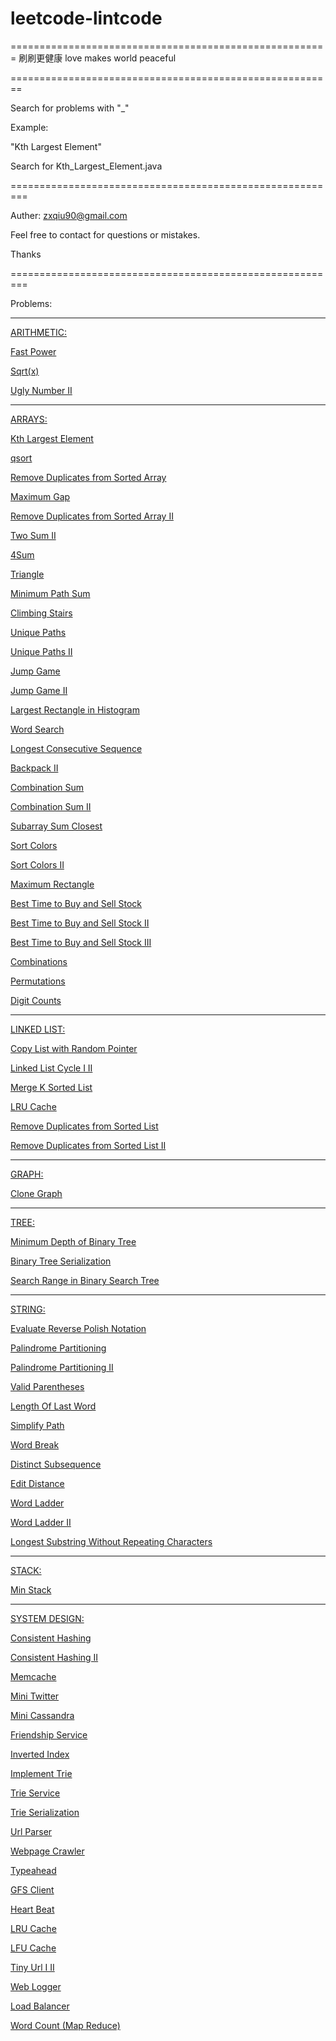 # leetcode-lintcode
=======================================================
刷刷更健康
love makes world peaceful

========================================================

Search for problems with "_"

Example:

"Kth Largest Element"

Search for Kth_Largest_Element.java



=========================================================

Auther: zxqiu90@gmail.com

Feel free to contact for questions or mistakes.

Thanks


=========================================================


Problems:

---------------------------------------------------------

<a href="https://github.com/zxqiu/leetcode-lintcode/blob/master/arithmetic/">ARITHMETIC:</a></br>

<a href="https://github.com/zxqiu/leetcode-lintcode/blob/master/arithmetic/Fast_Power.java">Fast Power</a></br>

<a href="https://github.com/zxqiu/leetcode-lintcode/blob/master/arithmetic/Sqrt(x).java">Sqrt(x)</a></br>

<a href="https://github.com/zxqiu/leetcode-lintcode/blob/master/arithmetic/Ugly_Number_II.java">Ugly Number II</a></br>


---------------------------------------------------------

<a href="https://github.com/zxqiu/leetcode-lintcode/blob/master/arrays/">ARRAYS:</a></br>

<a href="https://github.com/zxqiu/leetcode-lintcode/blob/master/arrays/Kth_Largest_Element.java">Kth Largest Element</a></br>

<a href="https://github.com/zxqiu/leetcode-lintcode/blob/master/arrays/qsort.java">qsort</a></br>

<a href="https://github.com/zxqiu/leetcode-lintcode/blob/master/arrays/Remove_Duplicates_from_Sorted_Array.java">Remove Duplicates from Sorted Array</a></br>

<a href="https://github.com/zxqiu/leetcode-lintcode/blob/master/arrays/Maximum_Gap.java">Maximum Gap</a></br>

<a href="https://github.com/zxqiu/leetcode-lintcode/blob/master/arrays/Remove_Duplicates_from_Sorted_Array_II.java">Remove Duplicates from Sorted Array II</a></br>

<a href="https://github.com/zxqiu/leetcode-lintcode/blob/master/arrays/Two_Sum_II.java">Two Sum II</a></br>

<a href="https://github.com/zxqiu/leetcode-lintcode/blob/master/arrays/4Sum.java">4Sum</a></br>

<a href="https://github.com/zxqiu/leetcode-lintcode/blob/master/arrays/Triangle.java">Triangle</a></br>

<a href="https://github.com/zxqiu/leetcode-lintcode/blob/master/arrays/Minimum_Path_Sum.java">Minimum Path Sum</a></br>

<a href="https://github.com/zxqiu/leetcode-lintcode/blob/master/arrays/Climbing_Stairs.java">Climbing Stairs</a></br>

<a href="https://github.com/zxqiu/leetcode-lintcode/blob/master/arrays/Unique_Paths.java">Unique Paths</a></br>

<a href="https://github.com/zxqiu/leetcode-lintcode/blob/master/arrays/Unique_Paths_II.java">Unique Paths II</a></br>

<a href="https://github.com/zxqiu/leetcode-lintcode/blob/master/arrays/Jump_Game.java">Jump Game</a></br>

<a href="https://github.com/zxqiu/leetcode-lintcode/blob/master/arrays/Jump_Game_II.java">Jump Game II</a></br>

<a href="https://github.com/zxqiu/leetcode-lintcode/blob/master/arrays/Largest_Rectangle_in_Histogram.java">Largest Rectangle in Histogram</a></br>

<a href="https://github.com/zxqiu/leetcode-lintcode/blob/master/arrays/Word_Search.java">Word Search</a></br>

<a href="https://github.com/zxqiu/leetcode-lintcode/blob/master/arrays/Longest_Consecutive_Sequence.java">Longest Consecutive Sequence</a></br>

<a href="https://github.com/zxqiu/leetcode-lintcode/blob/master/arrays/Backpack_II.java">Backpack II</a></br>

<a href="https://github.com/zxqiu/leetcode-lintcode/blob/master/arrays/Combination_Sum.java">Combination Sum</a></br>

<a href="https://github.com/zxqiu/leetcode-lintcode/blob/master/arrays/Combination_Sum_II.java">Combination Sum II</a></br>

<a href="https://github.com/zxqiu/leetcode-lintcode/blob/master/arrays/Subarray_Sum_Closest.java">Subarray Sum Closest</a></br>

<a href="https://github.com/zxqiu/leetcode-lintcode/blob/master/arrays/Sort_Colors.java">Sort Colors</a></br>

<a href="https://github.com/zxqiu/leetcode-lintcode/blob/master/arrays/Sort_Colors_II.java">Sort Colors II</a></br>

<a href="https://github.com/zxqiu/leetcode-lintcode/blob/master/arrays/Maximum_Rectangle.java">Maximum Rectangle</a></br>

<a href="https://github.com/zxqiu/leetcode-lintcode/blob/master/arrays/Best_Time_to_Buy_and_Sell_Stock.java">Best Time to Buy and Sell Stock</a></br>

<a href="https://github.com/zxqiu/leetcode-lintcode/blob/master/arrays/Best_Time_to_Buy_and_Sell_Stock_II.java">Best Time to Buy and Sell Stock II</a></br>

<a href="https://github.com/zxqiu/leetcode-lintcode/blob/master/arrays/Best_Time_to_Buy_and_Sell_Stock_III.java">Best Time to Buy and Sell Stock III</a></br>

<a href="https://github.com/zxqiu/leetcode-lintcode/blob/master/arrays/Combinations.java">Combinations</a></br>

<a href="https://github.com/zxqiu/leetcode-lintcode/blob/master/arrays/Permutations.java">Permutations</a></br>

<a href="https://github.com/zxqiu/leetcode-lintcode/blob/master/arrays/Digit_Counts.java">Digit Counts</a></br>

---------------------------------------------------------

<a href="https://github.com/zxqiu/leetcode-lintcode/blob/master/linked%20list/">LINKED LIST:</a></br>

<a href="https://github.com/zxqiu/leetcode-lintcode/blob/master/linked%20list/Copy_List_with_Random_Pointer.java">Copy List with Random Pointer</a></br>

<a href="https://github.com/zxqiu/leetcode-lintcode/blob/master/linked%20list/Linked_List_Cycle_I_II.java">Linked List Cycle I II</a></br>

<a href="https://github.com/zxqiu/leetcode-lintcode/blob/master/linked%20list/Merge_K_Sorted_List.java">Merge K Sorted List</a></br>

<a href="https://github.com/zxqiu/leetcode-lintcode/blob/master/linked%20list/LRU_Cache.java">LRU Cache</a></br>

<a href="https://github.com/zxqiu/leetcode-lintcode/blob/master/linked%20list/Remove_Duplicates_from_Sorted_List.java">Remove Duplicates from Sorted List</a></br>

<a href="https://github.com/zxqiu/leetcode-lintcode/blob/master/linked%20list/Remove_Duplicates_from_Sorted_List_II.java">Remove Duplicates from Sorted List II</a></br>

---------------------------------------------------------

<a href="https://github.com/zxqiu/leetcode-lintcode/blob/master/graph/">GRAPH:</a></br>

<a href="https://github.com/zxqiu/leetcode-lintcode/blob/master/graph/Clone_Graph.java">Clone Graph</a></br>

---------------------------------------------------------

<a href="https://github.com/zxqiu/leetcode-lintcode/blob/master/tree/">TREE:</a></br>

<a href="https://github.com/zxqiu/leetcode-lintcode/blob/master/tree/Minimum_Depth_of_Binary_Tree.java">Minimum Depth of Binary Tree</a></br>

<a href="https://github.com/zxqiu/leetcode-lintcode/blob/master/tree/Binary_Tree_Serialization.java">Binary Tree Serialization</a></br>

<a href="https://github.com/zxqiu/leetcode-lintcode/blob/master/tree/Search_Range_in_Binary_Search_Tree.java">Search Range in Binary Search Tree</a></br>

---------------------------------------------------------

<a href="https://github.com/zxqiu/leetcode-lintcode/blob/master/string/">STRING:</a></br>

<a href="https://github.com/zxqiu/leetcode-lintcode/blob/master/string/Evaluate_Reverse_Polish_Notation.java">Evaluate Reverse Polish Notation</a></br>

<a href="https://github.com/zxqiu/leetcode-lintcode/blob/master/string/Palindrome_Partitioning.java">Palindrome Partitioning</a></br>

<a href="https://github.com/zxqiu/leetcode-lintcode/blob/master/string/Palindrome_Partitioning_II.java">Palindrome Partitioning II</a></br>

<a href="https://github.com/zxqiu/leetcode-lintcode/blob/master/string/Valid_Parentheses.java">Valid Parentheses</a></br>

<a href="https://github.com/zxqiu/leetcode-lintcode/blob/master/string/Length_Of_Last_Word.java">Length Of Last Word</a></br>

<a href="https://github.com/zxqiu/leetcode-lintcode/blob/master/string/Simplify_Path.java">Simplify Path</a></br>

<a href="https://github.com/zxqiu/leetcode-lintcode/blob/master/string/Word_Break.java">Word Break</a></br>

<a href="https://github.com/zxqiu/leetcode-lintcode/blob/master/string/Distinct_Subsequence.java">Distinct Subsequence</a></br>

<a href="https://github.com/zxqiu/leetcode-lintcode/blob/master/string/Edit_Distance.java">Edit Distance</a></br>

<a href="https://github.com/zxqiu/leetcode-lintcode/blob/master/string/Word_Ladder.java">Word Ladder</a></br>

<a href="https://github.com/zxqiu/leetcode-lintcode/blob/master/string/Word_Ladder_II.java">Word Ladder II</a></br>

<a href="https://github.com/zxqiu/leetcode-lintcode/blob/master/string/Longest_Substring_Without_Repeating_Characters.java">Longest Substring Without Repeating Characters</a></br>

---------------------------------------------------------

<a href="https://github.com/zxqiu/leetcode-lintcode/blob/master/stack/">STACK:</a></br>

<a href="https://github.com/zxqiu/leetcode-lintcode/blob/master/stack/Min_Stack.java">Min Stack</a></br>

---------------------------------------------------------

<a href="https://github.com/zxqiu/leetcode-lintcode/blob/master/system%20design/">SYSTEM DESIGN:</a></br>

<a href="https://github.com/zxqiu/leetcode-lintcode/blob/master/system%20design/Consistent_Hashing.java">Consistent Hashing</a></br>

<a href="https://github.com/zxqiu/leetcode-lintcode/blob/master/system%20design/Consistent_Hashing_II.java">Consistent Hashing II</a></br>

<a href="https://github.com/zxqiu/leetcode-lintcode/blob/master/system%20design/Memcache.java">Memcache</a></br>

<a href="https://github.com/zxqiu/leetcode-lintcode/blob/master/system%20design/Mini_Twitter.java">Mini Twitter</a></br>

<a href="https://github.com/zxqiu/leetcode-lintcode/blob/master/system%20design/Mini_Cassandra.java">Mini Cassandra</a></br>

<a href="https://github.com/zxqiu/leetcode-lintcode/blob/master/system%20design/Friendship_Service.java">Friendship Service</a></br>

<a href="https://github.com/zxqiu/leetcode-lintcode/blob/master/system%20design/Inverted_Index.java">Inverted Index</a></br>

<a href="https://github.com/zxqiu/leetcode-lintcode/blob/master/system%20design/Implement_Trie.java">Implement Trie</a></br>

<a href="https://github.com/zxqiu/leetcode-lintcode/blob/master/system%20design/Trie_Service.java">Trie Service</a></br>

<a href="https://github.com/zxqiu/leetcode-lintcode/blob/master/system%20design/Trie_Serialization.java">Trie Serialization</a></br>

<a href="https://github.com/zxqiu/leetcode-lintcode/blob/master/system%20design/Url_Parser.java">Url Parser</a></br>

<a href="https://github.com/zxqiu/leetcode-lintcode/blob/master/system%20design/Webpage_Crawler.java">Webpage Crawler</a></br>

<a href="https://github.com/zxqiu/leetcode-lintcode/blob/master/system%20design/Typeahead.java">Typeahead</a></br>

<a href="https://github.com/zxqiu/leetcode-lintcode/blob/master/system%20design/GFS_Client.java">GFS Client</a></br>

<a href="https://github.com/zxqiu/leetcode-lintcode/blob/master/system%20design/Heart_Beat.java">Heart Beat</a></br>

<a href="https://github.com/zxqiu/leetcode-lintcode/blob/master/system%20design/LRU_Cache.java">LRU Cache</a></br>

<a href="https://github.com/zxqiu/leetcode-lintcode/blob/master/system%20design/LFU_Cache.java">LFU Cache</a></br>

<a href="https://github.com/zxqiu/leetcode-lintcode/blob/master/system%20design/Tiny_Url_I_II.java">Tiny Url I II</a></br>

<a href="https://github.com/zxqiu/leetcode-lintcode/blob/master/system%20design/Web_Logger.java">Web Logger</a></br>

<a href="https://github.com/zxqiu/leetcode-lintcode/blob/master/system%20design/Load_Balancer.java">Load Balancer</a></br>

<a href="https://github.com/zxqiu/leetcode-lintcode/blob/master/system%20design/Word_Count_(Map_Reduce).java">Word Count (Map Reduce)</a></br>
